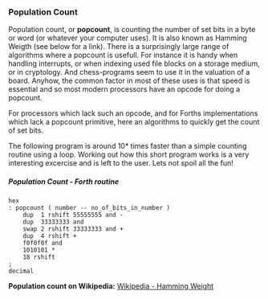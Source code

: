 ### Population Count

Population count, or **popcount**, is counting the number of set bits in a byte or word (or whatever your computer uses). It is also known as Hamming Weigth (see below for a link).
There is a surprisingly large range of algorithms where a popcount is usefull. For instance it is handy when handling interrupts, or when indexing used file blocks on a storage medium, or in cryptology. And chess-programs seem to use it in the valuation of a board. Anyhow, the common factor in most of these uses is that speed is essential and so most modern processors have an opcode for doing a popcount.

For processors which lack such an opcode, and for Forths implementations which lack a popcount primitive, here an algorithms to quickly get the count of set bits.

The following program is around 10* times faster than a simple counting routine using a loop. Working out how this short program works is a very interesting excercise and is left to the user. Lets not spoil all the fun!


##### Population Count - Forth routine

```
hex
: popcount ( number -- no_of_bits_in_number )
	dup  1 rshift 55555555 and -
	dup  33333333 and
	swap 2 rshift 33333333 and +
	dup  4 rshift +
	f0f0f0f and
	1010101 *
	18 rshift
;
decimal
```

**Population count on Wikipedia:**
[Wikipedia - Hamming Weight](https://en.wikipedia.org/wiki/Hamming_weight) 

